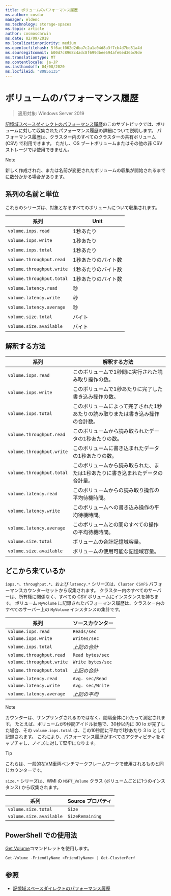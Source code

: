 ```yaml
---
title: ボリュームのパフォーマンス履歴
ms.author: cosdar
manager: eldenc
ms.technology: storage-spaces
ms.topic: article
author: cosmosdarwin
ms.date: 02/09/2018
ms.localizationpriority: medium
ms.openlocfilehash: 5f6acf062d2dba7c2a1a04d8a3f7cb4d7bd51a4d
ms.sourcegitcommit: b00d7c8968c4adc8f699dbee694afe6ed36bc9de
ms.translationtype: MT
ms.contentlocale: ja-JP
ms.lasthandoff: 04/08/2020
ms.locfileid: "80856135"
---
```

# <a name="performance-history-for-volumes"></a>ボリュームのパフォーマンス履歴

> 適用対象: Windows Server 2019

[記憶域スペースダイレクトのパフォーマンス履歴](performance-history.md)のこのサブトピックでは、ボリュームに対して収集されたパフォーマンス履歴の詳細について説明します。 パフォーマンス履歴は、クラスター内のすべてのクラスターの共有ボリューム (CSV) で利用できます。 ただし、OS ブートボリュームまたはその他の非 CSV ストレージでは使用できません。

   > [!NOTE]
   > 新しく作成された、または名前が変更されたボリュームの収集が開始されるまでに数分かかる場合があります。

## <a name="series-names-and-units"></a>系列の名前と単位

これらのシリーズは、対象となるすべてのボリュームについて収集されます。

| 系列                    | Unit             |
|---------------------------|------------------|
| `volume.iops.read`        | 1秒あたり       |
| `volume.iops.write`       | 1秒あたり       |
| `volume.iops.total`       | 1秒あたり       |
| `volume.throughput.read`  | 1秒あたりのバイト数 |
| `volume.throughput.write` | 1秒あたりのバイト数 |
| `volume.throughput.total` | 1秒あたりのバイト数 |
| `volume.latency.read`     | 秒          |
| `volume.latency.write`    | 秒          |
| `volume.latency.average`  | 秒          |
| `volume.size.total`       | バイト            |
| `volume.size.available`   | バイト            |

## <a name="how-to-interpret"></a>解釈する方法

| 系列                    | 解釈する方法                                                              |
|---------------------------|-------------------------------------------------------------------------------|
| `volume.iops.read`        | このボリュームで1秒間に実行された読み取り操作の数。                |
| `volume.iops.write`       | このボリュームで1秒あたりに完了した書き込み操作の数。               |
| `volume.iops.total`       | このボリュームによって完了された1秒あたりの読み取りまたは書き込み操作の合計数。 |
| `volume.throughput.read`  | このボリュームから読み取られたデータの1秒あたりの数。                            |
| `volume.throughput.write` | このボリュームに書き込まれたデータの1秒あたりの数。                           |
| `volume.throughput.total` | このボリュームから読み取られた、または1秒あたりに書き込まれたデータの合計量。        |
| `volume.latency.read`     | このボリュームからの読み取り操作の平均待機時間。                          |
| `volume.latency.write`    | このボリュームへの書き込み操作の平均待機時間。                           |
| `volume.latency.average`  | このボリュームとの間のすべての操作の平均待機時間。                     |
| `volume.size.total`       | ボリュームの合計記憶域容量。                                     |
| `volume.size.available`   | ボリュームの使用可能な記憶域容量。                                 |

## <a name="where-they-come-from"></a>どこから来ているか

`iops.*`、`throughput.*`、および `latency.*` シリーズは、`Cluster CSVFS` パフォーマンスカウンターセットから収集されます。 クラスター内のすべてのサーバーは、所有権に関係なく、すべての CSV ボリュームにインスタンスを持ちます。 ボリューム `MyVolume` に記録されたパフォーマンス履歴は、クラスター内のすべてのサーバー上の `MyVolume` インスタンスの集計です。

| 系列                    | ソースカウンター         |
|---------------------------|------------------------|
| `volume.iops.read`        | `Reads/sec`            |
| `volume.iops.write`       | `Writes/sec`           |
| `volume.iops.total`       | *上記の合計*     |
| `volume.throughput.read`  | `Read bytes/sec`       |
| `volume.throughput.write` | `Write bytes/sec`      |
| `volume.throughput.total` | *上記の合計*     |
| `volume.latency.read`     | `Avg. sec/Read`        |
| `volume.latency.write`    | `Avg. sec/Write`       |
| `volume.latency.average`  | *上記の平均* |

   > [!NOTE]
   > カウンターは、サンプリングされるのではなく、間隔全体にわたって測定されます。 たとえば、ボリュームが9秒間アイドル状態で、30秒以内に 30 Io が完了した場合、その `volume.iops.total` は、この10秒間に平均で1秒あたり 3 Io として記録されます。 これにより、パフォーマンス履歴がすべてのアクティビティをキャプチャし、ノイズに対して堅牢になります。

   > [!TIP]
   > これらは、一般的な[VM](https://github.com/Microsoft/diskspd/blob/master/Frameworks/VMFleet/watch-cluster.ps1)車両ベンチマークフレームワークで使用されるものと同じカウンターです。

`size.*` シリーズは、WMI の `MSFT_Volume` クラス (ボリュームごとに1つのインスタンス) から収集されます。

| 系列                    | Source プロパティ |
|---------------------------|-----------------|
| `volume.size.total`       | `Size`          |
| `volume.size.available`   | `SizeRemaining` |

## <a name="usage-in-powershell"></a>PowerShell での使用法

[Get Volume](https://docs.microsoft.com/powershell/module/storage/get-volume)コマンドレットを使用します。

```PowerShell
Get-Volume -FriendlyName <FriendlyName> | Get-ClusterPerf
```

## <a name="see-also"></a>参照

- [記憶域スペースダイレクトのパフォーマンス履歴](performance-history.md)
